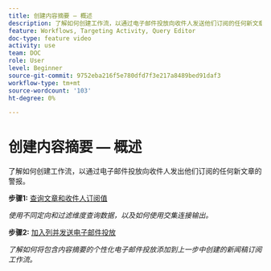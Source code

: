 ```yaml
---
title: 创建内容摘要 — 概述
description: 了解如何创建工作流，以通过电子邮件投放向收件人发送他们订阅的任何新文章的警报。
feature: Workflows, Targeting Activity, Query Editor
doc-type: feature video
activity: use
team: DOC
role: User
level: Beginner
source-git-commit: 9752eba216f5e780dfd7f3e217a8489bed91daf3
workflow-type: tm+mt
source-wordcount: '103'
ht-degree: 0%

---
```


# 创建内容摘要 — 概述

了解如何创建工作流，以通过电子邮件投放向收件人发出他们订阅的任何新文章的警报。

**步骤1:** [查询文章和收件人订阅值](/help/tutorial-using-soap-apis/query-articles-and-recipient-subscription-values.md)

*使用不同定向和过滤维度查询数据，以及如何使用交集连接输出。*

**步骤2:** [加入列并发送电子邮件投放](/help/tutorial-using-soap-apis/join-columns-and-send-automated-email-delivery.md)

*了解如何将包含内容摘要的个性化电子邮件投放添加到上一步中创建的新闻稿订阅工作流。*
